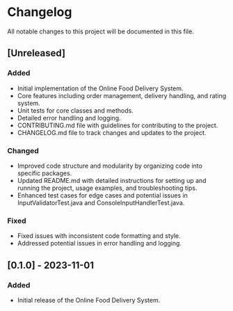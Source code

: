 # Changelog

All notable changes to this project will be documented in this file.

## [Unreleased]

### Added
- Initial implementation of the Online Food Delivery System.
- Core features including order management, delivery handling, and rating system.
- Unit tests for core classes and methods.
- Detailed error handling and logging.
- CONTRIBUTING.md file with guidelines for contributing to the project.
- CHANGELOG.md file to track changes and updates to the project.

### Changed
- Improved code structure and modularity by organizing code into specific packages.
- Updated README.md with detailed instructions for setting up and running the project, usage examples, and troubleshooting tips.
- Enhanced test cases for edge cases and potential issues in InputValidatorTest.java and ConsoleInputHandlerTest.java.

### Fixed
- Fixed issues with inconsistent code formatting and style.
- Addressed potential issues in error handling and logging.

## [0.1.0] - 2023-11-01

### Added
- Initial release of the Online Food Delivery System.
